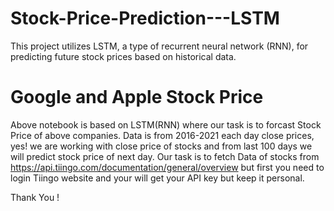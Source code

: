 # Stock-Price-Prediction---LSTM
This project utilizes LSTM, a type of recurrent neural network (RNN), for predicting future stock prices based on historical data. 

# Google and Apple Stock Price

Above notebook is based on LSTM(RNN) where our task is to forcast Stock Price of above companies. Data is from 2016-2021 each day close prices, yes! we are working with close price of stocks and from last 100 days we will predict stock price of next day. Our task is to fetch Data of stocks from https://api.tiingo.com/documentation/general/overview but first you need to login Tiingo website and your will get your API key but keep it personal.

Thank You !
